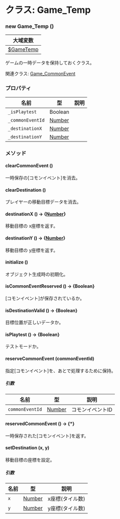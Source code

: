# クラス: Game_Temp

### new Game_Temp ()

| 大域変数 |
| --- |
| [$GameTemp](global.md#gametemp-game_temp) |

ゲームの一時データを保持しておくクラス。

関連クラス: [Game_CommonEvent](Game_CommonEvent.md)


### プロパティ

| 名前 | 型 | 説明 |
| --- | --- | --- |
| `_isPlaytest` | Boolean |  |
| `_commonEventId` | [Number](Number.md) |  |
| `_destinationX` | [Number](Number.md) |  |
| `_destinationY` | [Number](Number.md) |  |


### メソッド

#### clearCommonEvent ()
一時保存の[コモンイベント]を消去。

#### clearDestination ()
プレイヤーの移動目標データを消去。

#### destinationX () → {[Number](Number.md)}
移動目標の x座標を返す。

#### destinationY () → {[Number](Number.md)}
移動目標の y座標を返す。

#### initialize ()
 オブジェクト生成時の初期化。

#### isCommonEventReserved () → {Boolean}
[コモンイベント]が保存されているか。

#### isDestinationValid () → {Boolean}
目標位置が正しいデータか。

#### isPlaytest () → {Boolean}
テストモードか。

#### reserveCommonEvent (commonEventId)
指定[コモンイベント]を、あとで処理するために保持。

##### 引数

| 名前 | 型 | 説明 |
| --- | --- | --- |
| `commonEventId` | [Number](Number.md) | コモンイベントID |


#### reservedCommonEvent () → {*}
一時保存された[コモンイベント]を返す。

#### setDestination (x, y)
移動目標の座標を設定。

##### 引数

| 名前 | 型 | 説明 |
| --- | --- | --- |
| `x` | [Number](Number.md) | x座標(タイル数) |
| `y` | [Number](Number.md) | y座標(タイル数) |
